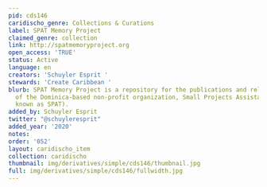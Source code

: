 ```yaml
---
pid: cds146
caridischo_genre: Collections & Curations
label: SPAT Memory Project
claimed_genre: collection
link: http://spatmemoryproject.org
open_access: 'TRUE'
status: Active
language: en
creators: 'Schuyler Esprit '
stewards: 'Create Caribbean '
blurb: SPAT Memory Project is a repository for the publications and related documents
  of the Dominica-based non-profit organization, Small Projects Assistance Team (locally
  known as SPAT).
added_by: Schuyler Esprit
twitter: "@schuyleresprit"
added_year: '2020'
notes: 
order: '052'
layout: caridischo_item
collection: caridischo
thumbnail: img/derivatives/simple/cds146/thumbnail.jpg
full: img/derivatives/simple/cds146/fullwidth.jpg
---
```

